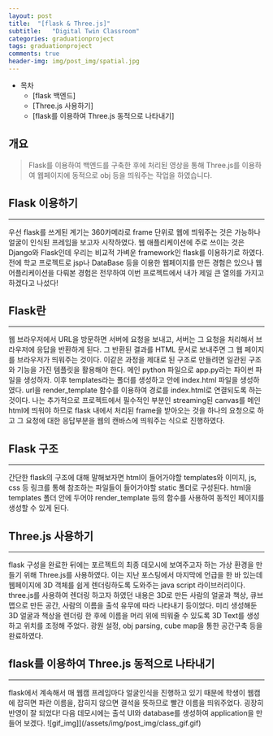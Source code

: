```yaml
---
layout: post
title:  "[flask & Three.js]"
subtitle:   "Digital Twin Classroom"
categories: graduationproject
tags: graduationproject
comments: true
header-img: img/post_img/spatial.jpg
---
```


- 목차
	- [flask 백엔드]
	- [Three.js 사용하기]
	- [flask를 이용하여 Three.js 동적으로 나타내기]
  

## 개요
> Flask를 이용하여 백엔드를 구축한 후에 처리된 영상을 통해 Three.js를 이용하여 웹페이지에 동적으로 obj 등을 띄워주는 작업을 하였습니다. 



## Flask 이용하기
---
우선 flask를 쓰게된 계기는 360카메라로 frame 단위로 웹에 띄워주는 것은 가능하나 얼굴이 인식된 프레임을 보고자 시작하였다. 웹 애플리케이션에 주로 쓰이는 것은 Django와 Flask인데 우리는 비교적 가벼운 framework인 flask를 이용하기로 하였다.
 전에 학교 프로젝트로 jsp나 DataBase 등을 이용한 웹페이지를 만든 경험은 있으나 웹 어플리케이션을 다뤄본 경험은 전무하여 이번 프로젝트에서 내가 제일 큰 열의를 가지고 하겠다고 나섰다!


## Flask란
---
웹 브라우저에서 URL을 방문하면 서버에 요청을 보내고, 서버는 그 요청을 처리해서 브라우저에 응답을 반환하게 된다. 그 반환된 결과를 HTML 문서로 보내주면 그 웹 페이지를 브라우저가 띄워주는 것이다. 이같은 과정을 제대로 된 구조로 만들려면 일관된 구조와 기능을 가진 템플릿을 활용해야 한다. 
메인 python 파일으로 app.py라는 파이썬 파일을 생성하자. 이후 templates라는 폴더를 생성하고 안에 index.html 파일을 생성하였다. url을 render_template 함수를 이용하여 경로를 index.html로 연결되도록 하는 것이다. 
나는 추가적으로 프로젝트에서 필수적인 부분인 streaming된 canvas를 메인 html에 띄워야 하므로 flask 내에서 처리된 frame을 받아오는 것을 하나의 요청으로 하고 그 요청에 대한 응답부분을 웹의 캔바스에 띄워주는 식으로 진행하였다. 



## Flask 구조 
---
간단한 flask의 구조에 대해 말해보자면 html이 들어가야할 templates와 이미지, js, css 등 링크를 통해 참조하는 파일들이 들어가야할 static 폴더로 구성된다. 
html을 templates 폴더 안에 두어야 render_template 등의 함수를 사용하여 동적인 페이지를 생성할 수 있게 된다. 



## Three.js 사용하기
---
flask 구성을 완료한 뒤에는 포르젝트의 최종 데모시에 보여주고자 하는 가상 환경을 만들기 위해 Three.js를 사용하였다.
이는 지난 포스팅에서 마지막에 언급을 한 바 있는데 웹페이지에 3D 객체를 쉽게 렌더링하도록 도와주는 java script 라이브러리이다. 
three.js를 사용하여 렌더링 하고자 하였던 내용은 3D로 만든 사람의 얼굴과 책상, 큐브맵으로 만든 공간, 사람의 이름을 출석 유무에 따라 나타내기 등이었다. 
미리 생성해둔 3D 얼굴과 책상을 렌더링 한 후에 이름을 머리 위에 띄워줄 수 있도록 3D Text를 생성하고 위치를 조정해 주었다. 
광원 설정, obj parsing, cube map을 통한 공간구축 등을 완료하였다. 





## flask를 이용하여 Three.js 동적으로 나타내기
---
flask에서 계속해서 매 웹캠 프레임마다 얼굴인식을 진행하고 있기 때문에 학생이 웹캠에 잡히면 파란 이름을, 잡히지 않으면 결석을 뜻하므로 빨간 이름을 띄워주었다. 
굉장히 반영이 잘 되었다!
다음 데모시에는 출석  UI와 database를 생성하여 application을 만들어 보겠다.
![gif_img]](/assets/img/post_img/class_gif.gif)

